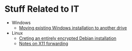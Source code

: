 <!--
Copyright (c) 2014  Thilo Fischer.
This work is licensed under a Creative Commons Attribution-ShareAlike 4.0 International License.
-->

# Stuff Related to IT

* Windows
  * [Moving existing Windows installation to another drive](it/windows/move_win10_to_other_drive.md)
* Linux
  * [Creting an entirely encrypted Debian installation](it/linux/debian_crypt.md)
  * [Notes on X11 forwarding](it/linux/x11-forwarding_and_sudo.md)
